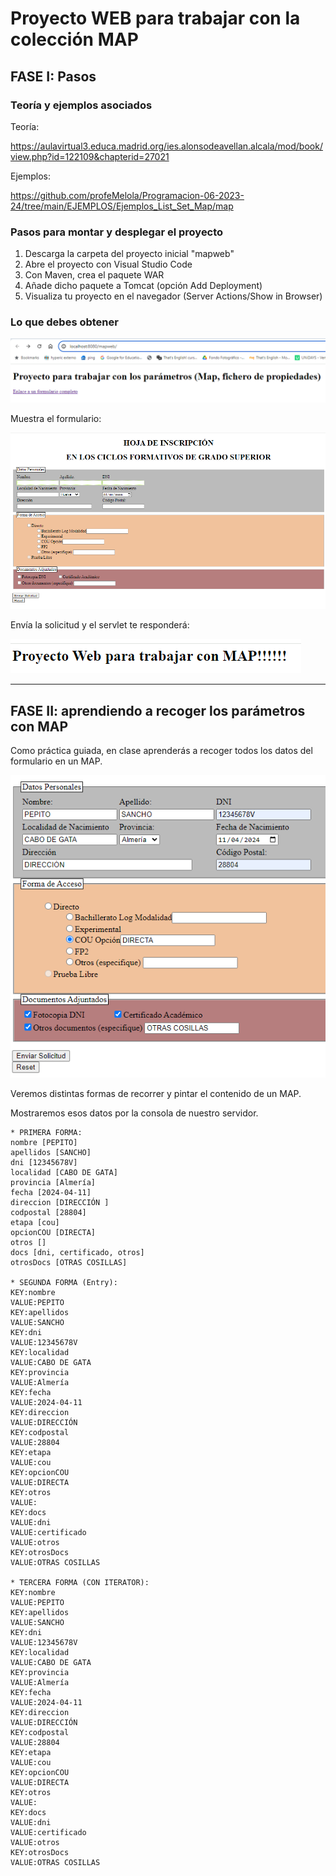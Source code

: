 # Proyecto WEB para trabajar con la colección MAP

## FASE I: Pasos

### Teoría y ejemplos asociados

Teoría:

https://aulavirtual3.educa.madrid.org/ies.alonsodeavellan.alcala/mod/book/view.php?id=122109&chapterid=27021

Ejemplos: 

https://github.com/profeMelola/Programacion-06-2023-24/tree/main/EJEMPLOS/Ejemplos_List_Set_Map/map

### Pasos para montar y desplegar el proyecto

1. Descarga la carpeta del proyecto inicial "mapweb"
2. Abre el proyecto con Visual Studio Code
3. Con Maven, crea el paquete WAR
4. Añade dicho paquete a Tomcat (opción Add Deployment)
5. Visualiza tu proyecto en el navegador (Server Actions/Show in Browser)

### Lo que debes obtener

![alt text](image.png)

Muestra el formulario:

![alt text](image-1.png)

Envía la solicitud y el servlet te responderá:

![alt text](image-2.png)

___

## FASE II: aprendiendo a recoger los parámetros con MAP

Como práctica guiada, en clase aprenderás a recoger todos los datos del formulario en un MAP.

![alt text](image-3.png)

Veremos distintas formas de recorrer y pintar el contenido de un MAP.

Mostraremos esos datos por la consola de nuestro servidor.

```
* PRIMERA FORMA:
nombre [PEPITO] 
apellidos [SANCHO] 
dni [12345678V] 
localidad [CABO DE GATA] 
provincia [Almería] 
fecha [2024-04-11] 
direccion [DIRECCIÓN ] 
codpostal [28804] 
etapa [cou] 
opcionCOU [DIRECTA] 
otros [] 
docs [dni, certificado, otros] 
otrosDocs [OTRAS COSILLAS] 

* SEGUNDA FORMA (Entry):
KEY:nombre
VALUE:PEPITO
KEY:apellidos
VALUE:SANCHO
KEY:dni
VALUE:12345678V
KEY:localidad
VALUE:CABO DE GATA
KEY:provincia
VALUE:Almería
KEY:fecha
VALUE:2024-04-11
KEY:direccion
VALUE:DIRECCIÓN 
KEY:codpostal
VALUE:28804
KEY:etapa
VALUE:cou
KEY:opcionCOU
VALUE:DIRECTA
KEY:otros
VALUE:
KEY:docs
VALUE:dni
VALUE:certificado
VALUE:otros
KEY:otrosDocs
VALUE:OTRAS COSILLAS

* TERCERA FORMA (CON ITERATOR):
KEY:nombre
VALUE:PEPITO
KEY:apellidos
VALUE:SANCHO
KEY:dni
VALUE:12345678V
KEY:localidad
VALUE:CABO DE GATA
KEY:provincia
VALUE:Almería
KEY:fecha
VALUE:2024-04-11
KEY:direccion
VALUE:DIRECCIÓN 
KEY:codpostal
VALUE:28804
KEY:etapa
VALUE:cou
KEY:opcionCOU
VALUE:DIRECTA
KEY:otros
VALUE:
KEY:docs
VALUE:dni
VALUE:certificado
VALUE:otros
KEY:otrosDocs
VALUE:OTRAS COSILLAS
```

